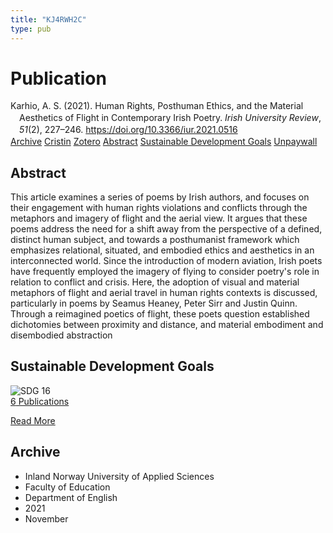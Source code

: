 ```yaml
---
title: "KJ4RWH2C"
type: pub
---
```

<h1>Publication</h1>
<article id="csl-bib-container-KJ4RWH2C" class="csl-bib-container">
  <div class="csl-bib-body" style="line-height: 1.35; padding-left: 1em; text-indent:-1em;">
  <div class="csl-entry">Karhio, A. S. (2021). Human Rights, Posthuman Ethics, and the Material Aesthetics of Flight in Contemporary Irish Poetry. <i>Irish University Review</i>, <i>51</i>(2), 227&#x2013;246. <a href="https://doi.org/10.3366/iur.2021.0516">https://doi.org/10.3366/iur.2021.0516</a></div>
</div>
  <div class="csl-bib-buttons">
    <a href="#taxonomy-article-KJ4RWH2C" class="csl-bib-button">Archive</a>
    <a href="https://app.cristin.no/results/show.jsf?id=1956640" alt="Cristin URL" class="csl-bib-button">Cristin</a>
    <a href="http://zotero.org/groups/5402882/items/KJ4RWH2C" alt="Zotero URL" class="csl-bib-button">Zotero</a>
    <a href="#abstract-article-KJ4RWH2C" class="csl-bib-button">Abstract</a>
    <a href="#sdg-article-KJ4RWH2C" class="csl-bib-button">Sustainable Development Goals</a>
    <a href="https://doi.org/10.3366/iur.2021.0516" class="csl-bib-button">Unpaywall</a>
  </div>
  <div id="csl-bib-meta-container-KJ4RWH2C"></div>
</article>
<div id="csl-bib-meta-KJ4RWH2C" class="csl-bib-meta">
  <article id="abstract-article-KJ4RWH2C" class="abstract-article">
    <h1>Abstract</h1>
    This article examines a series of poems by Irish authors, and focuses on their engagement with human rights violations and conflicts through the metaphors and imagery of flight and the aerial view. It argues that these poems address the need for a shift away from the perspective of a defined, distinct human subject, and towards a posthumanist framework which emphasizes relational, situated, and embodied ethics and aesthetics in an interconnected world. Since the introduction of modern aviation, Irish poets have frequently employed the imagery of flying to consider poetry's role in relation to conflict and crisis. Here, the adoption of visual and material metaphors of flight and aerial travel in human rights contexts is discussed, particularly in poems by Seamus Heaney, Peter Sirr and Justin Quinn. Through a reimagined poetics of flight, these poets question established dichotomies between proximity and distance, and material embodiment and disembodied abstraction
  </article>
  <article id="sdg-article-KJ4RWH2C" class="sdg-article">
    <h1>Sustainable Development Goals</h1>
    <div class="sdg-container"><div id="sdg16" class="sdg"> <img src="{{< params subfolder >}}images/sdg/sdg16_en.png" class="image" alt="SDG 16"> <div class="sdg-overlay"> <a href="{{< params subfolder >}}en/archive/?sdg=16#archive" class="sdg-publication-count"><span>6</span> Publications</a> <p><a href="https://sdgs.un.org/goals/goal16" class="sdg-read-more">Read More</a></p> </div> </div></div>
  </article>
  <article id="taxonomy-article-KJ4RWH2C" class="taxonomy-article">
    <h1>Archive</h1>
    <ul>
      <li>Inland Norway University of Applied Sciences</li>
      <li>Faculty of Education</li>
      <li>Department of English</li>
      <li>2021</li>
      <li>November</li>
    </ul>
  </article>
</div>
